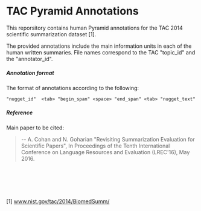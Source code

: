 # TAC Pyramid Annotations
This reporsitory contains human Pyramid annotations for the TAC 2014 scientific summarization dataset [1].

The provided annotations include the main information units in each of the human written summaries. File names correspond to the TAC "topic_id" and the "annotator_id". 
##### Annotation format

The format of annotations according to the following:
```
"nugget_id"  <tab> "begin_span" <space> "end_span" <tab> "nugget_text" 
```

##### Reference

Main paper to be cited:

> --  A. Cohan and N. Goharian "Revisiting Summarization Evaluation for Scientific Papers", In Proceedings of the Tenth International Conference on Language Resources and Evaluation (LREC'16), May 2016. 





 <br /> <br /> <br /> <br />


[1] www.nist.gov/tac/2014/BiomedSumm/

